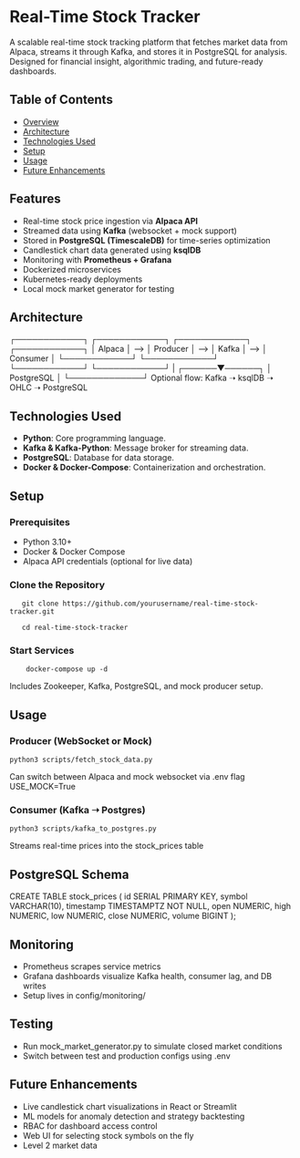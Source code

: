 # Real-Time Stock Tracker

A scalable real-time stock tracking platform that fetches market data from Alpaca, streams it through Kafka, and stores it in PostgreSQL for analysis. Designed for financial insight, algorithmic trading, and future-ready dashboards.

## Table of Contents
- [Overview](#overview)
- [Architecture](#architecture)
- [Technologies Used](#technologies-used)
- [Setup](#setup)
- [Usage](#usage)
- [Future Enhancements](#future-enhancements)

## Features
- Real-time stock price ingestion via **Alpaca API**
- Streamed data using **Kafka** (websocket + mock support)
- Stored in **PostgreSQL (TimescaleDB)** for time-series optimization
- Candlestick chart data generated using **ksqlDB**
- Monitoring with **Prometheus + Grafana**
- Dockerized microservices
- Kubernetes-ready deployments
- Local mock market generator for testing

## Architecture

┌────────────┐     ┌────────────┐     ┌────────────┐     ┌────────────┐
│  Alpaca    │ --> │  Producer  │ --> │   Kafka    │ --> │  Consumer  │
└────────────┘     └────────────┘     └────────────┘     └────────────┘
                                                         |
                                                  ┌──────▼──────┐
                                                  │ PostgreSQL  │
                                                  └─────────────┘
Optional flow: Kafka ➝ ksqlDB ➝ OHLC ➝ PostgreSQL

## Technologies Used

- **Python**: Core programming language.
- **Kafka & Kafka-Python**: Message broker for streaming data.
- **PostgreSQL**: Database for data storage.
- **Docker & Docker-Compose**: Containerization and orchestration.

## Setup

### Prerequisites

- Python 3.10+
- Docker & Docker Compose
- Alpaca API credentials (optional for live data)

### Clone the Repository

```
   git clone https://github.com/yourusername/real-time-stock-tracker.git
```
```
   cd real-time-stock-tracker
```

### Start Services
```
	docker-compose up -d
```
Includes Zookeeper, Kafka, PostgreSQL, and mock producer setup.

## Usage

### Producer (WebSocket or Mock)
```
python3 scripts/fetch_stock_data.py
```
Can switch between Alpaca and mock websocket via .env flag USE_MOCK=True

### Consumer (Kafka ➝ Postgres)
```
python3 scripts/kafka_to_postgres.py
```
Streams real-time prices into the stock_prices table

## PostgreSQL Schema
CREATE TABLE stock_prices (
	id SERIAL PRIMARY KEY,
	symbol VARCHAR(10),
	timestamp TIMESTAMPTZ NOT NULL,
	open NUMERIC,
	high NUMERIC,
	low NUMERIC,
	close NUMERIC,
	volume BIGINT
);

## Monitoring
- Prometheus scrapes service metrics
- Grafana dashboards visualize Kafka health, consumer lag, and DB writes
- Setup lives in config/monitoring/

## Testing
- Run mock_market_generator.py to simulate closed market conditions
- Switch between test and production configs using .env

## Future Enhancements

- Live candlestick chart visualizations in React or Streamlit
- ML models for anomaly detection and strategy backtesting
- RBAC for dashboard access control
- Web UI for selecting stock symbols on the fly
- Level 2 market data
